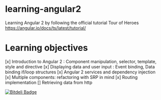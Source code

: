 
# learning-angular2
Learning Angular 2 by following the official tutorial Tour of Heroes <https://angular.io/docs/ts/latest/tutorial/>

# Learning objectives
[x] Introduction to Angular 2 : Component manipulation, selector, template, style and directive
[x] Displaying data and user input : Event binding, Data binding if/loop structures
[x] Angular 2 services and dependency injection
[x] Multiple components: refactoring with SRP in mind
[x] Routing implementation
[] Retrieving data from http


[![Bitdeli Badge](https://d2weczhvl823v0.cloudfront.net/lietwin/learning-angular2/trend.png)](https://bitdeli.com/free "Bitdeli Badge")

